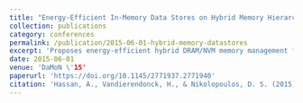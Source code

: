 ```yaml
---
title: "Energy-Efficient In-Memory Data Stores on Hybrid Memory Hierarchies"
collection: publications
category: conferences
permalink: /publication/2015-06-01-hybrid-memory-datastores
excerpt: 'Proposes energy-efficient hybrid DRAM/NVM memory management for modern data stores using application-level policies for data placement.'
date: 2015-06-01
venue: 'DaMoN \'15'
paperurl: 'https://doi.org/10.1145/2771937.2771940'
citation: 'Hassan, A., Vandierendonck, H., & Nikolopoulos, D. S. (2015). "Energy-Efficient In-Memory Data Stores on Hybrid Memory Hierarchies." *DaMoN \'15*, Article 1. https://doi.org/10.1145/2771937.2771940'
---
```

